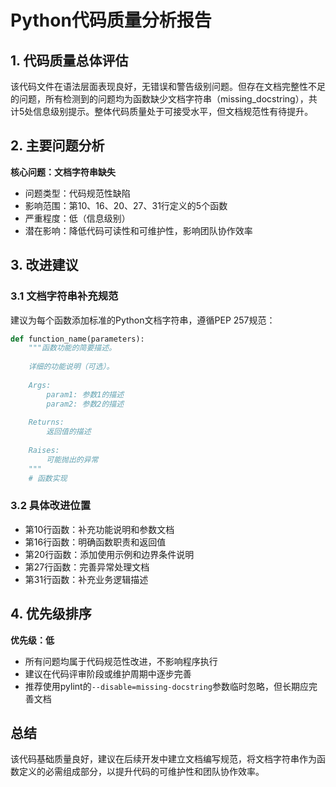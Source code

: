 # Python代码质量分析报告

## 1. 代码质量总体评估
该代码文件在语法层面表现良好，无错误和警告级别问题。但存在文档完整性不足的问题，所有检测到的问题均为函数缺少文档字符串（missing_docstring），共计5处信息级别提示。整体代码质量处于可接受水平，但文档规范性有待提升。

## 2. 主要问题分析
**核心问题：文档字符串缺失**
- 问题类型：代码规范性缺陷
- 影响范围：第10、16、20、27、31行定义的5个函数
- 严重程度：低（信息级别）
- 潜在影响：降低代码可读性和可维护性，影响团队协作效率

## 3. 改进建议

### 3.1 文档字符串补充规范
建议为每个函数添加标准的Python文档字符串，遵循PEP 257规范：

```python
def function_name(parameters):
    """函数功能的简要描述。
    
    详细的功能说明（可选）。
    
    Args:
        param1: 参数1的描述
        param2: 参数2的描述
    
    Returns:
        返回值的描述
    
    Raises:
        可能抛出的异常
    """
    # 函数实现
```

### 3.2 具体改进位置
- 第10行函数：补充功能说明和参数文档
- 第16行函数：明确函数职责和返回值
- 第20行函数：添加使用示例和边界条件说明
- 第27行函数：完善异常处理文档
- 第31行函数：补充业务逻辑描述

## 4. 优先级排序
**优先级：低**
- 所有问题均属于代码规范性改进，不影响程序执行
- 建议在代码评审阶段或维护周期中逐步完善
- 推荐使用pylint的`--disable=missing-docstring`参数临时忽略，但长期应完善文档

## 总结
该代码基础质量良好，建议在后续开发中建立文档编写规范，将文档字符串作为函数定义的必需组成部分，以提升代码的可维护性和团队协作效率。